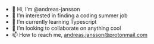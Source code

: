 - 👋 Hi, I’m @andreas-jansson
- 👀 I’m interested in finding a coding summer job
- 🌱 I’m currently learning Typescript 
- 💞️ I’m looking to collaborate on anything cool
- 📫 How to reach me, andreas.jansson@protonmail.com

<!---
andreas-jansson/andreas-jansson is a ✨ special ✨ repository because its `README.md` (this file) appears on your GitHub profile.
You can click the Preview link to take a look at your changes.
--->
